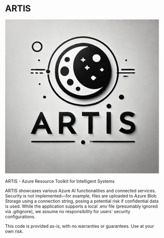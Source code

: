 # ARTIS

![artis logo](https://github.com/IraLeeBell/ARTIS/blob/main/ARTIS/static/images/artis-logo.webp)

ARTIS - Azure Resource Toolkit for Intelligent Systems

ARTIS showcases various Azure AI functionalities and connected services. Security is not implemented—for example, files are uploaded to Azure Blob Storage using a connection string, posing a potential risk if confidential data is used. While the application supports a local .env file (presumably ignored via .gitignore), we assume no responsibility for users' security configurations.

This code is provided as-is, with no warranties or guarantees. Use at your own risk.